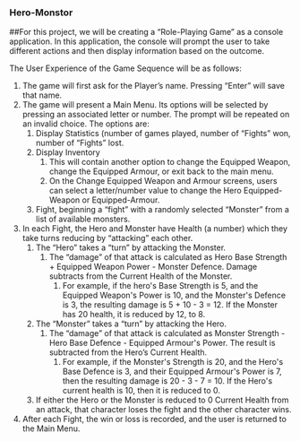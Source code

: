 ### Hero-Monstor

##For this project, we will be creating a “Role-Playing Game” as a console application. 
In this application, the console will prompt the user to take different actions and then display information based on the outcome.

The User Experience of the Game Sequence will be as follows:

1. The game will first ask for the Player’s name. Pressing “Enter” will save that name.
2. The game will present a Main Menu. Its options will be selected by pressing an associated letter or number. The prompt will be repeated on an invalid choice. The options are:
	1. Display Statistics (number of games played, number of “Fights” won, number of “Fights” lost.
	2. Display Inventory 
		1. This will contain another option to change the Equipped Weapon, change the Equipped Armour, or exit back to the main menu.
		2. On the Change Equipped Weapon and Armour screens, users can select a letter/number value to change the Hero Equipped- Weapon or Equipped-Armour.
	3. Fight, beginning a “fight” with a randomly selected “Monster” from a list of available monsters.
3. In each Fight, the Hero and Monster have Health (a number) which they take turns reducing by “attacking” each other.
	1. The “Hero” takes a “turn” by attacking the Monster.
		1. The “damage” of that attack is calculated as Hero Base Strength + Equipped Weapon Power - Monster Defence. Damage subtracts from the Current Health of the Monster.
			1. For example, if the hero's Base Strength is 5, and the Equipped Weapon's Power is 10, and the Monster's Defence is 3, the resulting damage is 5 + 10 - 3 = 12. If the Monster has 20 health, it is reduced by 12, to 8.
	2. The “Monster” takes a “turn” by attacking the Hero.
		1. The “damage” of that attack is calculated as Monster Strength - Hero Base Defence - Equipped Armour's Power. The result is subtracted from the Hero’s Current Health.
			1. For example, if the Monster's Strength is 20, and the Hero's Base Defence is 3, and their Equipped Armour's Power is 7, then the resulting damage is 20 - 3 - 7 = 10. If the Hero's current health is 10, then it is reduced to 0.
	3. If either the Hero or the Monster is reduced to 0 Current Health from an attack, that character loses the fight and the other character wins.
4. After each Fight, the win or loss is recorded, and the user is returned to the Main Menu.
